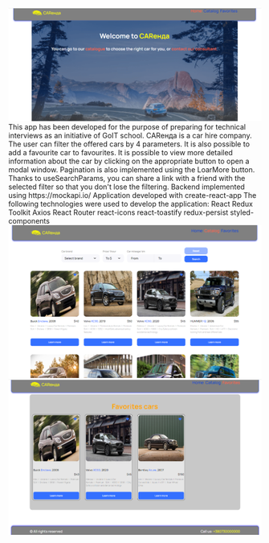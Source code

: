 <img src="./public//screens//homeScreen.png" alt="home page" />
This app has been developed for the purpose of preparing for technical interviews as an initiative of GoIT school.
CARенда is a car hire company. The user can filter the offered cars by 4 parameters. It is also possible to add a favourite car to favourites. It is possible to view more detailed information about the car by clicking on the appropriate button to open a modal window. Pagination is also implemented using the LoarMore button. Thanks to useSearchParams, you can share a link with a friend with the selected filter so that you don't lose the filtering.
Backend implemented using https://mockapi.io/
Application developed with create-react-app
The following technologies were used to develop the application:
React
Redux Toolkit
Axios
React Router
react-icons
react-toastify
redux-persist
styled-components
<img src="./public//screens//catalogPage.png" alt="Catalog page" />
<img src="./public//screens//favoritesPage.png" alt="Favorites page" />
